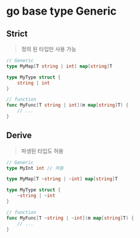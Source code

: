 # go base type Generic

## Strict

> 정의 된 타입만 사용 가능

```go
// Generic
type MyMap[T string | int] map[string]T

type MyType struct {
    string | int
}

// function
func MyFunc[T string | int](m map[string]T) {
    // ...
}
```

## Derive

> 파생된 타입도 허용

```go
// Generic
type MyInt int // 허용

type MyMap[T ~string | ~int] map[string]T

type MyType struct {
    ~string | ~int
}

// function
func MyFunc[T ~string | ~int](m map[string]T) {
    // ...
}
```
